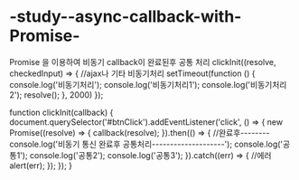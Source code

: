 # -study--async-callback-with-Promise-



Promise 을 이용하여 비동기 callback이 완료된후 공통 처리
clickInit((resolve, checkedInput) => {
    //ajax나 기타 비동기처리
    setTimeout(function () {
        console.log('비동기처리');
        console.log('비동기처리1');
        console.log('비동기처리2');
        resolve();
    }, 2000)
});

function clickInit(callback) {
    document.querySelector('#btnClick').addEventListener('click', () => {
        new Promise((resolve) => {
            callback(resolve);
        }).then(() => {
            //완료후--------
            console.log('비동기 통신 완료후 공통처리--------------------');
            console.log('공통1');
            console.log('공통2');
            console.log('공통3');
        }).catch((err) => {
            //에러
            alert(err);
        });
    });
}
